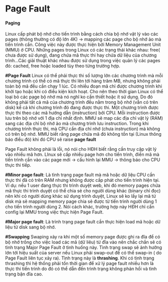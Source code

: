 Page Fault
===========================================

#### Paging

 Linux cấp phát bộ nhớ cho tiến trình bằng cách chia bộ nhớ vật lý vào các pages (thông thường có độ lớn 4K) -> mapping các page cho bộ nhớ ảo mà tiến trình cần. Công việc này được thực hiện bởi Memory Management Unit (MMU) ở CPU. Những pages trong Linux có các trạng thái khác nhau: free( chưa được sử dụng), đang chứa mã thực thi hay chứa dữ liệu của chương trình...Các giải thuật khác nhau được sử dụng trong việc quản lý các pages đó: cached, free hoặc loaded tùy theo từng trường hợp.

**#Page Fault**
Linux có thể phải thực thi số lượng lớn các chương trình mà mỗi chương trình có thể có mã thực thi lên tới hàng trăm MB, nhưng không phải toàn bộ mã đều cần chạy 1 lúc. Có nhiều đoạn mã chỉ được chương trình khi khởi tạo hoặc khi có điều kiện kích hoạt. Cho nên theo thời gian Linux có thể loại bỏ các page bộ nhớ mà nó nghĩ ko cần thiết hoặc ít sử dụng. Do đó không phải tất cả mã của chương trình đều nằm trong bộ nhớ (vẫn có trên disk) kể cả khi chương trình đó đang được thực thi.
Một chương trình được thực thi theo các mã hướng dẫn (instruction) bởi CPU. Mỗi instruction được lưu trên bộ nhớ với 1 địa chỉ nhất định. MMU sẽ map các địa chỉ vật lý (RAM) sang các địa chỉ bộ nhớ ảo mà chương trình lưu instruction. Trong khi chương trình thực thi, mà CPU cần địa chỉ nhớ (chưa instruction) mà không có trên bộ nhớ. MMU biết rằng page chứa mã đó không tồn tại (Linux thông báo điều đó) khi đó CPU sẽ raise **page fault**

Page Fault không phải là lỗi, nó nói cho HĐH biết rằng cần truy cập vật lý vào nhiều mã hơn. LInux sẽ cấp nhiều page hơn cho tiến trình, điền mã mà tiến trình cần vào các page mới -> cấu hình lại MMU -> thông báo cho CPU thực thi tiếp.

**#Minor page fault**:
Là tình trạng page fault mà mã hoặc dữ liệu CPU cần thực thi đã có trên RAM nhưng không được cấp phát cho tiến trình hiện tại. Ví dụ: nếu 1 user đang thực thi trình duyệt web, khi đó memory pages chứa mã thực thi trình duyệt có thể chia sẻ cho người dùng khác (binary chỉ đọc) nên khi có người dùng khác sử dụng trình duyệt, Linux sẽ ko lấy lại mã từ disk mà sẽ mapping memory page chia sẻ được từ tiến trình người dùng 1 cho tiến trình người dùng 2.
Nói cách khác, trường hợp này HĐH chỉ cần config lại MMU trong việc thực hiện Page Fault.



**#Major page fault**:
Là trình trạng page fault cần thực hiện load mã hoặc dữ liệu từ disk sang bộ nhớ.

**#Swapping**
Swaping xảy ra khi một số memory page được ghi ra đĩa để có bộ nhớ trống cho việc load các mã (dữ liêu) từ đĩa vào nên chắc chắn sẽ có tình trạng Major Page Fault ở tình huống này.
Tình trạng swap sẽ ảnh hưởng lớn tới hiệu suất của server nếu Linux phải swap-out để có thể swap-in ( do Page Fault liên tục xảy ra). Tình trạng này là **thrashing**. Khi có tình trạng thrashing thì hệ thống phải tốn thời gian để xử lý page fault nhiều hơn là thực thi tiến trình do đó có thể dẫn đến trình trạng không phản hồi và tình trạng bận đĩa cao.
